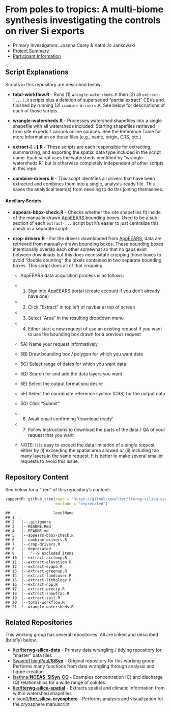 
# From poles to tropics: A multi-biome synthesis investigating the controls on river Si exports

- Primary Investigators: Joanna Carey & Kathi Jo Jankowski
- [Project
  Summary](https://lternet.edu/working-groups/river-si-exports/)
- [Participant Information](https://www.nceas.ucsb.edu/projects/12816)

## Script Explanations

Scripts in this repository are described below:

- **total-workflow.R** - Runs (1) `wrangle-watersheds.R` then (2) all
  `extract-[...].R` scripts plus a deletion of superseded “partial
  extract” CSVs and finished by running (3) `combine-drivers.R`. See
  below for descriptions of each of those scripts

- **wrangle-watersheds.R** - Processes watershed shapefiles into a
  single shapefile with all watersheds included. Starting shapefiles
  retrieved from site experts / various online sources. See the
  Reference Table for more information on these files (e.g., name,
  origin, CRS, etc.)

- **extract-\[…\].R** - These scripts are each responsible for
  extracting, summarizing, and exporting the spatial data type included
  in the script name. Each script uses the watersheds identified by
  “wrangle-watersheds.R” but is otherwise completely independent of
  other scripts in this repo

- **combine-drivers.R** - This script identifies all drivers that have
  been extracted and combines them into a single, analysis-ready file.
  This saves the analytical team(s) from needing to do this joining
  themselves.

#### Ancillary Scripts

- **appears-bbox-check.R** - Checks whether the site shapefiles fit
  inside of the manually-drawn
  [AppEEARS](https://appeears.earthdatacloud.nasa.gov/) bounding boxes.
  Used to be a sub-section of each `extract-...` script but it’s easier
  to just centralize this check in a separate script.

- **crop-drivers.R** - For the drivers downloaded from
  [AppEEARS](https://appeears.earthdatacloud.nasa.gov/), data are
  retrieved from manually-drawn bounding boxes. These bounding boxes
  intentionally overlap each other somewhat so that no gaps exist
  between downloads but this does necessitate cropping those boxes to
  avoid “double counting” the pixels contained in two separate bounding
  boxes. This script does all of that cropping.

  - AppEEARS data acquisition process is as follows:

  - 1)  Sign into AppEEARS portal (create account if you don’t already
        have one)

  - 2)  Click “Extract” in top left of navbar at top of screen

  - 3)  Select “Area” in the resulting dropdown menu

  - 4)  Either start a new request of use an existing request if you
        want to use the bounding box drawn for a previous request

  - 5A) Name your request informatively

  - 5B) Draw bounding box / polygon for which you want data

  - 5C) Select range of dates for which you want data

  - 5D) Search for and add the data layers you want

  - 5E) Select the output format you desire

  - 5F) Select the coordinate reference system (CRS) for the output data

  - 5G) Click “Submit”

  - 6)  Await email confirming ‘download ready’

  - 7)  Follow instructions to download the parts of the data / QA of
        your request that you want

  - NOTE: It is easy to exceed the data limitation of a single request
    either by (i) exceeding the spatial area allowed or (ii) including
    too many layers in the same request. It is better to make several
    smaller requests to avoid this issue.

## Repository Content

See below for a “tree” of this repository’s content:

``` r
supportR::github_tree(repo = "https://github.com/lter/lterwg-silica-spatial",
                      exclude = "deprecated")
```

    ##                   levelName
    ## 1  .                       
    ## 2   ¦--.gitignore          
    ## 3   ¦--README.Rmd          
    ## 4   ¦--README.md           
    ## 5   ¦--appears-bbox-check.R
    ## 6   ¦--combine-drivers.R   
    ## 7   ¦--crop-drivers.R      
    ## 8   ¦--deprecated          
    ## 9   ¦   °--9 excluded items
    ## 10  ¦--extract-airtemp.R   
    ## 11  ¦--extract-elevation.R 
    ## 12  ¦--extract-evapo.R     
    ## 13  ¦--extract-greenup.R   
    ## 14  ¦--extract-landcover.R 
    ## 15  ¦--extract-lithology.R 
    ## 16  ¦--extract-npp.R       
    ## 17  ¦--extract-precip.R    
    ## 18  ¦--extract-snowfrac.R  
    ## 19  ¦--extract-soil.R      
    ## 20  ¦--total-workflow.R    
    ## 21  °--wrangle-watersheds.R

## Related Repositories

This working group has several repositories. All are linked and
described (briefly) below.

- [lter/**lterwg-silica-data**](https://github.com/lter/lterwg-silica-data) -
  Primary data wrangling / tidying repository for “master” data files
- [SwampThingPaul/**SiSyn**](https://github.com/SwampThingPaul/SiSyn) -
  Original repository for this working group. Performs many functions
  from data wrangling through analysis and figure creation
- [lsethna/**NCEAS_SiSyn_CQ**](https://github.com/lsethna/NCEAS_SiSyn_CQ) -
  Examples concentration (C) and discharge (Q) relationships for a wide
  range of solutes
- [lter/**lterwg-silica-spatial**](https://github.com/lter/lterwg-silica-spatial) -
  Extracts spatial and climatic information from within watershed
  shapefiles
- [njlyon0/**lter_silica-cryosphere**](https://github.com/njlyon0/lter_silica-cryosphere) -
  Performs analysis and visualization for the cryosphere manuscript
